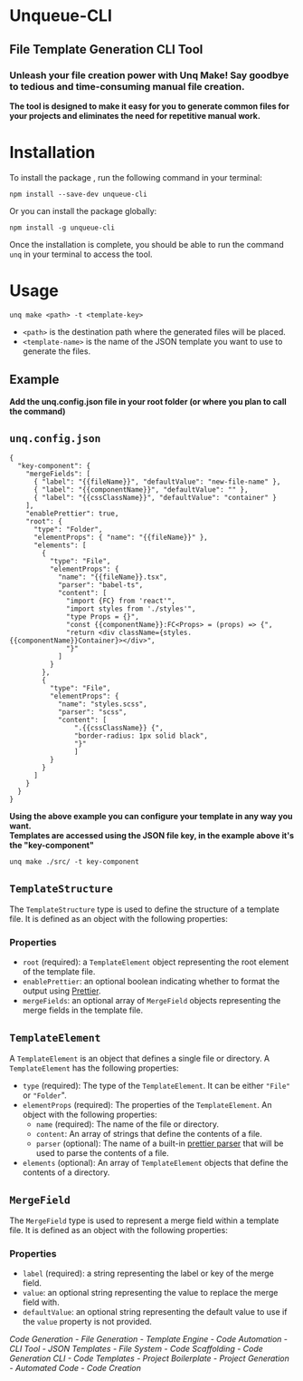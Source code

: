 # Unqueue-CLI

## File Template Generation CLI Tool

### Unleash your file creation power with Unq Make! Say goodbye to tedious and time-consuming manual file creation.

**The tool is designed to make it easy for you to generate common files for your projects and
eliminates the need for repetitive manual work.**

# Installation

To install the package , run the following command in your terminal:

    npm install --save-dev unqueue-cli

Or you can install the package globally:

    npm install -g unqueue-cli

Once the installation is complete, you should be able to run the command `unq` in your terminal to
access the tool.

# Usage

    unq make <path> -t <template-key>

- `<path>` is the destination path where the generated files will be placed.
- `<template-name>` is the name of the JSON template you want to use to generate the files.

## Example

**Add the unq.config.json file in your root folder (or where you plan to call the command)**

## `unq.config.json`

```
{
  "key-component": {
    "mergeFields": [
      { "label": "{{fileName}}", "defaultValue": "new-file-name" },
      { "label": "{{componentName}}", "defaultValue": "" },
      { "label": "{{cssClassName}}", "defaultValue": "container" }
    ],
    "enablePrettier": true,
    "root": {
      "type": "Folder",
      "elementProps": { "name": "{{fileName}}" },
      "elements": [
        {
          "type": "File",
          "elementProps": {
            "name": "{{fileName}}.tsx",
            "parser": "babel-ts",
            "content": [
              "import {FC} from 'react'",
              "import styles from './styles'",
              "type Props = {}",
              "const {{componentName}}:FC<Props> = (props) => {",
              "return <div className={styles.{{componentName}}Container}></div>",
              "}"
            ]
          }
        },
        {
          "type": "File",
          "elementProps": {
            "name": "styles.scss",
            "parser": "scss",
            "content": [
                ".{{cssClassName}} {",
                "border-radius: 1px solid black",
                "}"
                ]
          }
        }
      ]
    }
  }
}
```

**Using the above example you can configure your template in any way you want.  
Templates are accessed using the JSON file key, in the example above it's the "key-component"**

    unq make ./src/ -t key-component

## `TemplateStructure`

The `TemplateStructure` type is used to define the structure of a template file. It is defined as an
object with the following properties:

### Properties

- `root` (required): a `TemplateElement` object representing the root element of the template file.
- `enablePrettier`: an optional boolean indicating whether to format the output using
  [Prettier](https://prettier.io/).
- `mergeFields`: an optional array of `MergeField` objects representing the merge fields in the
  template file.

## `TemplateElement`

A `TemplateElement` is an object that defines a single file or directory. A `TemplateElement` has
the following properties:

- `type` (required): The type of the `TemplateElement`. It can be either `"File"` or `"Folder`".
- `elementProps` (required): The properties of the `TemplateElement`. An object with the following
  properties:
  - `name` (required): The name of the file or directory.
  - `content`: An array of strings that define the contents of a file.
  - `parser` (optional): The name of a built-in
    [prettier parser](https://prettier.io/docs/en/options.html#parser) that will be used to parse
    the contents of a file.
- `elements` (optional): An array of `TemplateElement` objects that define the contents of a
  directory.

## `MergeField`

The `MergeField` type is used to represent a merge field within a template file. It is defined as an
object with the following properties:

### Properties

- `label` (required): a string representing the label or key of the merge field.
- `value`: an optional string representing the value to replace the merge field with.
- `defaultValue`: an optional string representing the default value to use if the `value` property
  is not provided.

_Code Generation - File Generation - Template Engine - Code Automation - CLI Tool - JSON Templates -
File System - Code Scaffolding - Code Generation CLI - Code Templates - Project Boilerplate -
Project Generation - Automated Code - Code Creation_
